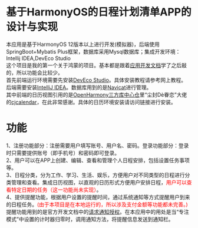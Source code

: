# 基于HarmonyOS的日程计划清单APP的设计与实现
本应用是基于HarmonyOS 12版本以上进行开发(模拟器)，后端使用SpringBoot+Mybatis Plus框架，数据库采用Mysql数据库；集成开发环境：Intellij IDEA,DevEco Studio<br>
这个项目是我的第一个关于鸿蒙的项目。基本都是跟着<a href="https://developer.huawei.com/consumer/cn/doc/harmonyos-guides/application-dev-guide" rel="nofollow">应用开发文档</a>学了之后敲的，所以功能会比较少。<br>
首先前端运行环境需要先安装<a href="https://developer.huawei.com/consumer/cn/deveco-studio/" rel="nofollow">DevEco Studio</a>。具体安装教程请参考网上教程。<br>
后端需要安装<a href="https://www.jetbrains.com/zh-cn/idea/download/?section=windows" rel="nofollow">IntelliJ IDEA</a>。数据库用到的是<a href="https://www.navicat.com.cn/" rel="nofollow">Navicat</a>进行管理。<br>
其中前端的日历视图引用的是<a href="https://ohpm.openharmony.cn/#/cn/home" rel="nofollow">OpenHarmony三方库中心仓</a>里“尘封Dè眷恋”大佬的<a href="https://ohpm.openharmony.cn/#/cn/detail/cjcalendar" rel="nofollow">cjcalendar</a>，在此非常感谢。具体的日历环境安装请访问链接进行安装。<br>
# 功能
1、注册功能部分：注册需要用户填写账号、用户名、密码。登录功能部分：登录时只需要提供账号（即手机号）和密码即可登录。<br>
2、用户可以在APP上创建、编辑、查看和管理个人日程安排，包括设置任务事项等。<br>
3、日程分类，分为工作、学习、生活、娱乐，方便用户对不同类型的日程进行分类管理和查看。集成日历视图，以直观的日历形式方便用户安排日程，<a style="color:red">用户可以查看特定日期的任务（这一功能尚未实现）</a>。<br>
4、提供提醒功能，根据用户设置的提醒时间，通过系统通知等方式提醒用户到来的日程任务。<a style="color:red">(由于本项目是在本地运行的，所以涉及支付金额等功能都未完善。)</a>提醒功能用到的是官方开发文档中的<a href="https://developer.huawei.com/consumer/cn/doc/harmonyos-guides/notification-enable" rel="nofollow">请求通知授权</a>。在本应用中的用处是当“专注模式”中设置的计时器归零时，调用通知方法，将提醒信息发送到通知栏。<br>
